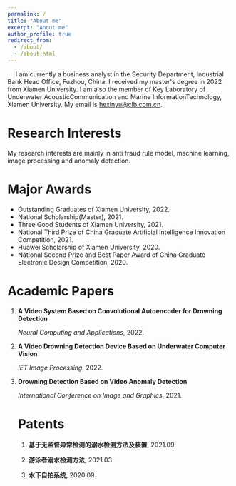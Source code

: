 ```yaml
---
permalink: /
title: "About me"
excerpt: "About me"
author_profile: true
redirect_from: 
  - /about/
  - /about.html
---
```

&emsp; I am currently a business analyst in the Security Department, Industrial Bank Head Office, Fuzhou, China. I received my  master's degree in 2022 from Xiamen University. I am also the member of Key Laboratory of Underwater AcousticCommunication and Marine InformationTechnology, Xiamen University. My email is hexinyu@cib.com.cn.

Research Interests
======
My research interests are mainly in anti fraud rule model, machine learning, image processing and anomaly detection.

Major Awards
======
* Outstanding Graduates of Xiamen University, 2022.
* National Scholarship(Master), 2021.
* Three Good Students of Xiamen University, 2021.
* National Third Prize of China Graduate Artificial Intelligence Innovation Competition, 2021.
* Huawei Scholarship of Xiamen University, 2020.
* National Second Prize and Best Paper Award of China Graduate Electronic Design Competition, 2020.

Academic Papers
======
<ol class="biblist">
<!-- Item: NGDME -->
<li ><p>
<b>A Video System Based on Convolutional Autoencoder for Drowning Detection</b><br>
 
<i>Neural Computing and Applications</i>, 2022.


<!-- Item: FFT-DFISTA -->
<li ><p>
<b>A Video Drowning Detection Device Based on Underwater Computer Vision</b><br>

<i>IET Image Processing</i>, 2022.
  

<!-- Item: FFT-DFISTA -->
<li ><p>
<b>Drowning Detection Based on Video Anomaly Detection</b><br>

<i>International Conference on Image and Graphics</i>, 2021.


Patents
======
<ol class="biblist">
<!-- Item: NGDME -->
<li ><p>
<b>基于无监督异常检测的溺水检测方法及装置</b>, 2021.09.
  
  <!-- Item: FFT-DFISTA -->
<li ><p>
<b>游泳者溺水检测方法</b>, 2021.03.
  
  <!-- Item: FFT-DFISTA -->
<li ><p>
<b>水下自拍系统</b>, 2020.09.
</ol>
